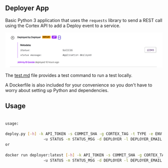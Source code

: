 ## Deployer App

Basic Python 3 application that uses the `requests` library to send a REST call using the Cortex API to add a Deploy event to a service.

![Deploy Event](img/deploy-event.png)

The [test.md](test.md) file provides a test command to run a test locally.

A Dockerfile is also included for your convenience so you don't have to worry about setting up Python and dependencies.

## Usage

```bash

usage: 

deploy.py [-h] -k API_TOKEN -s COMMIT_SHA -g CORTEX_TAG -t TYPE -e ENV
                 -u STATUS -m STATUS_MSG -d DEPLOYER -l DEPLOYER_EMAIL
or

docker run deployer:latest [-h] -k API_TOKEN -s COMMIT_SHA -g CORTEX_TAG -t TYPE -e ENV
                 -u STATUS -m STATUS_MSG -d DEPLOYER -l DEPLOYER_EMAIL
```